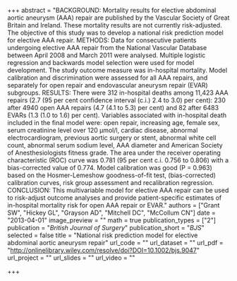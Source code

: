 +++
abstract = "BACKGROUND: Mortality results for elective abdominal aortic aneurysm (AAA) repair are published by the Vascular Society of Great Britain and Ireland. These mortality results are not currently risk-adjusted. The objective of this study was to develop a national risk prediction model for elective AAA repair. METHODS: Data for consecutive patients undergoing elective AAA repair from the National Vascular Database between April 2008 and March 2011 were analysed. Multiple logistic regression and backwards model selection were used for model development. The study outcome measure was in-hospital mortality. Model calibration and discrimination were assessed for all AAA repairs, and separately for open repair and endovascular aneurysm repair (EVAR) subgroups. RESULTS: There were 312 in-hospital deaths among 11,423 AAA repairs (2.7 (95 per cent confidence interval (c.i.) 2.4 to 3.0) per cent): 230 after 4940 open AAA repairs (4.7 (4.1 to 5.3) per cent) and 82 after 6483 EVARs (1.3 (1.0 to 1.6) per cent). Variables associated with in-hospital death included in the final model were: open repair, increasing age, female sex, serum creatinine level over 120 µmol/l, cardiac disease, abnormal electrocardiogram, previous aortic surgery or stent, abnormal white cell count, abnormal serum sodium level, AAA diameter and American Society of Anesthesiologists fitness grade. The area under the receiver operating characteristic (ROC) curve was 0.781 (95 per cent c.i. 0.756 to 0.806) with a bias-corrected value of 0.774. Model calibration was good (P = 0.963) based on the Hosmer-Lemeshow goodness-of-fit test, (bias-corrected) calibration curves, risk group assessment and recalibration regression. CONCLUSION: This multivariable model for elective AAA repair can be used to risk-adjust outcome analyses and provide patient-specific estimates of in-hospital mortality risk for open AAA repair or EVAR."
authors = ["Grant SW", "Hickey GL", "Grayson AD", "Mitchell DC", "McCollum CN"]
date = "2013-04-01"
image_preview = ""
math = true
publication_types = ["2"]
publication = "*British Journal of Surgery*"
publication_short = "*BJS*"
selected = false
title = "National risk prediction model for elective abdominal aortic aneurysm repair"
url_code = ""
url_dataset = ""
url_pdf = "http://onlinelibrary.wiley.com/resolve/doi?DOI=10.1002/bjs.9047"
url_project = ""
url_slides = ""
url_video = ""

+++
